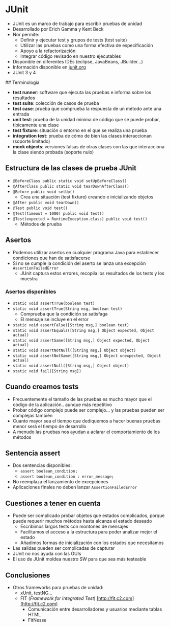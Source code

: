 # JUnit

- JUnit es un marco de trabajo para escribir pruebas de unidad
- Desarrollado por Erich Gamma y Kent Beck
- Nor permite:
	- Definir y ejecutar test y grupos de tests (test suite)
	- Utilizar las pruebas como una forma efectiva de especificación
	- Apoyo a la refactorización
	- Integrar código revisado en nuestro ejecutables
- Disponible en diferentes IDEs (eclipse, JavaBeans, JBuilder...)
- Información disponible en [junit.org](junit.org)
- JUnit 3 y 4

## Terminología

- __test runner__: software que ejecuta las pruebas e informa sobre los resultados
- __test suite__: colección de casos de prueba
- __test case__: prueba que comprueba la respuesta de un método ante una entrada
- __unit test__: prueba de la unidad mínima de código que se puede probar, típicamente una clase
- __test fixture__: situación o entorno en el que se realiza una prueba
- __integration test__: prueba de cómo de bien las clases interaccionan (soporte limitado)
- __mock objects__: versiones falsas de otras clases con las que interacciona la clase siendo probada (soporte nulo)

## Estructura de las clases de prueba JUnit

- `@BeforeClass public static void setUpBeforeClass()`
- `@AfterClass public static void tearDownAfterClass()`
- `@Before public void setUp()`
	- Crea una situación (test fixture) creando e inicializando objetos
- `@After public void tearDown()`
- `@Test public void test()`
- `@Test(timeout = 1000) public void test()`
- `@Test(expected = RuntimeException.class) public void test()`
	- Métodos de prueba

## Asertos

- Podemos utilizar asertos en cualquier programa Java para establecer condiciones que han de satisfacerse
- Si no se cumple la condición del aserto se lanza una excepción `AssertionFailedError`
	- JUnit captura estos errores, recopila los resultados de los tests y los muestra

### Asertos disponibles

- `static void assertTrue(boolean test)`
- `static void assertTrue(String msg, boolean test)`
	- Comprueba que la condición se satisfaga
	- El mensaje se incluye en el error
- `static void assertFalse([String msg,] boolean test)`
- `static void assertEquals([String msg,] Object expected, Object actual)`
- `static void assertSame([String msg,] Object expected, Object actual)`
- `static void assertNotNull([String msg,] Object object)`
- `static void assertNotSame([String msg,] Object unexpected, Object actual)`
- `static void assertNull([String msg,] Object object)`
- `static void fail([String msg])`

## Cuando creamos tests

- Frecuentemente el tamaño de las pruebas es mucho mayor que el código de la aplicación.. aunque más repetitivo
- Probar código complejo puede ser complejo... y las pruebas pueden ser complejas también
- Cuanto mayor sea el tiempo que dediquemos a hacer buenas pruebas menor será el tiempo de desarrollo
- A menudo las pruebas nos ayudan a aclarar el comportamiento de los métodos

## Sentencia assert

- Dos sentencias disponibles:
	- `assert boolean_condition;`
	- `assert boolean_condition : error_message;`
- No reemplaza el lanzamiento de excepciones
- Aplicaciones finales no deben lanzar `AssertionFailedError`

## Cuestiones a tener en cuenta

- Puede ser complicado probar objetos que estados complicados, porque puede requerir muchos métodos hasta alcanza el estado deseado
	- Escribimos largos tests con montones de mensajes
	- Facilitamos el acceso a la estructura para poder analizar mejor el estado
	- Añadimos formas de inicialización con los estados que necesitamos
- Las salidas pueden ser complicadas de capturar
- JUnit no nos ayuda con las GUIs
- El uso de JUnit moldea nuestro SW para que sea más testeable

## Conclusiones

- Otros frameworks para pruebas de unidad:
	- xUnit, testNG...
	- FIT (*Framework for Integrated Test*) [http://fit.c2.com](http://fit.c2.com)
		- Comunicación entre desarrolladores y usuarios mediante tablas HTML
		- FitNesse
